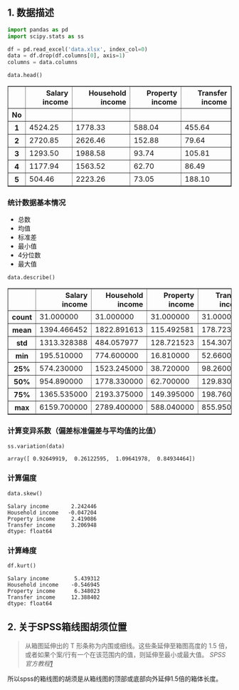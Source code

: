 
## 1. 数据描述


```python
import pandas as pd
import scipy.stats as ss

```


```python
df = pd.read_excel('data.xlsx', index_col=0)
data = df.drop(df.columns[0], axis=1)
columns = data.columns

data.head()
```




<div>
<table border="1" class="dataframe">
  <thead>
    <tr style="text-align: right;">
      <th></th>
      <th>Salary income</th>
      <th>Household income</th>
      <th>Property income</th>
      <th>Transfer income</th>
    </tr>
    <tr>
      <th>No</th>
      <th></th>
      <th></th>
      <th></th>
      <th></th>
    </tr>
  </thead>
  <tbody>
    <tr>
      <th>1</th>
      <td>4524.25</td>
      <td>1778.33</td>
      <td>588.04</td>
      <td>455.64</td>
    </tr>
    <tr>
      <th>2</th>
      <td>2720.85</td>
      <td>2626.46</td>
      <td>152.88</td>
      <td>79.64</td>
    </tr>
    <tr>
      <th>3</th>
      <td>1293.50</td>
      <td>1988.58</td>
      <td>93.74</td>
      <td>105.81</td>
    </tr>
    <tr>
      <th>4</th>
      <td>1177.94</td>
      <td>1563.52</td>
      <td>62.70</td>
      <td>86.49</td>
    </tr>
    <tr>
      <th>5</th>
      <td>504.46</td>
      <td>2223.26</td>
      <td>73.05</td>
      <td>188.10</td>
    </tr>
  </tbody>
</table>
</div>



### 统计数据基本情况
- 总数
- 均值
- 标准差
- 最小值
- 4分位数
- 最大值


```python
data.describe()
```




<div>
<table border="1" class="dataframe">
  <thead>
    <tr style="text-align: right;">
      <th></th>
      <th>Salary income</th>
      <th>Household income</th>
      <th>Property income</th>
      <th>Transfer income</th>
    </tr>
  </thead>
  <tbody>
    <tr>
      <th>count</th>
      <td>31.000000</td>
      <td>31.000000</td>
      <td>31.000000</td>
      <td>31.000000</td>
    </tr>
    <tr>
      <th>mean</th>
      <td>1394.466452</td>
      <td>1822.891613</td>
      <td>115.492581</td>
      <td>178.723548</td>
    </tr>
    <tr>
      <th>std</th>
      <td>1313.328388</td>
      <td>484.057977</td>
      <td>128.721523</td>
      <td>154.307114</td>
    </tr>
    <tr>
      <th>min</th>
      <td>195.510000</td>
      <td>774.600000</td>
      <td>16.810000</td>
      <td>52.660000</td>
    </tr>
    <tr>
      <th>25%</th>
      <td>574.230000</td>
      <td>1523.245000</td>
      <td>38.720000</td>
      <td>98.260000</td>
    </tr>
    <tr>
      <th>50%</th>
      <td>954.890000</td>
      <td>1778.330000</td>
      <td>62.700000</td>
      <td>129.830000</td>
    </tr>
    <tr>
      <th>75%</th>
      <td>1365.535000</td>
      <td>2193.375000</td>
      <td>149.395000</td>
      <td>198.760000</td>
    </tr>
    <tr>
      <th>max</th>
      <td>6159.700000</td>
      <td>2789.400000</td>
      <td>588.040000</td>
      <td>855.950000</td>
    </tr>
  </tbody>
</table>
</div>



### 计算变异系数（偏差标准偏差与平均值的比值）


```python
ss.variation(data)
```




    array([ 0.92649919,  0.26122595,  1.09641978,  0.84934464])



### 计算偏度


```python
data.skew()
```




    Salary income       2.242446
    Household income   -0.047204
    Property income     2.419086
    Transfer income     3.206948
    dtype: float64



### 计算峰度


```python
df.kurt()
```




    Salary income        5.439312
    Household income    -0.546945
    Property income      6.348023
    Transfer income     12.388402
    dtype: float64



## 2. 关于SPSS箱线图胡须位置
 > 从箱图延伸出的 T 形条称为内围或细线。这些条延伸至箱图高度的 1.5 倍，或者如果个案/行有一个在该范围内的值，则延伸至最小或最大值。 <cite>SPSS官方教程[1]</cite>

[1]:https://www.ibm.com/support/knowledgecenter/zh/SS3RA7_15.0.0/com.ibm.spss.modeler.help/graphboard_creating_examples_boxplot.htm


所以spss的箱线图的胡须是从箱线图的顶部或底部向外延伸1.5倍的箱体长度。

